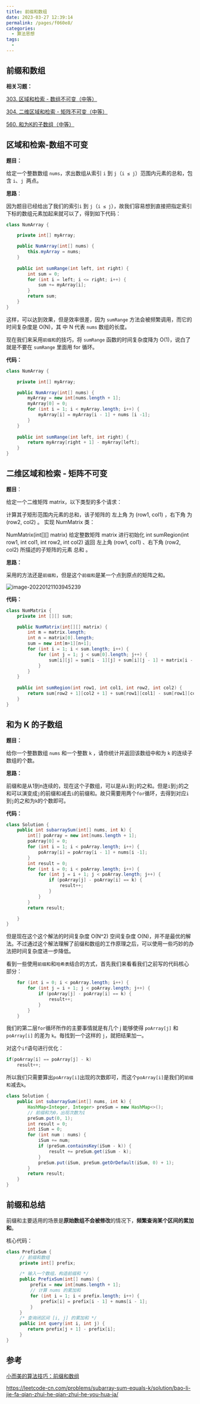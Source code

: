 ```yaml
---
title: 前缀和数组
date: 2023-03-27 12:39:14
permalink: /pages/f060e8/
categories:
  - 算法思想
tags:
  - 
---
```

## 前缀和数组

**相关习题：**

[303. 区域和检索 - 数组不可变（中等）](https://leetcode-cn.com/problems/range-sum-query-immutable)

[304. 二维区域和检索 - 矩阵不可变（中等）](https://leetcode-cn.com/problems/range-sum-query-2d-immutable)

[560. 和为K的子数组（中等）](https://leetcode-cn.com/problems/subarray-sum-equals-k)

## 区域和检索-数组不可变

**题目：**

给定一个整数数组  `nums`，求出数组从索引 `i` 到 `j`（`i ≤ j`）范围内元素的总和，包含 `i`、`j `两点。

**思路**：

因为题目已经给出了我们的索引`i` 到 `j`（`i ≤ j`），故我们容易想到直接把指定索引下标的数组元素加起来就可以了，得到如下代码：

```java
class NumArray {

    private int[] myArray;

    public NumArray(int[] nums) {
        this.myArray = nums;
    }
    
    public int sumRange(int left, int right) {
        int sum = 0;
        for (int i = left; i <= right; i++) {
            sum += myArray[i];
        }
        return sum;
    }
}
```

这样，可以达到效果，但是效率很差，因为 `sumRange` ⽅法会被频繁调⽤，⽽它的时间复杂度是 O(N)，其 中 N 代表 `nums` 数组的⻓度。

现在我们来采用`前缀和`的技巧，将 `sumRange` 函数的时间复杂度降为 O(1)，说⽩了就是不要在 `sumRange` ⾥⾯⽤ for 循环。

**代码：**

```java
class NumArray {

    private int[] myArray;

    public NumArray(int[] nums) {
        myArray = new int[nums.length + 1];
        myArray[0] = 0;
        for (int i = 1; i < myArray.length; i++) {
            myArray[i] = myArray[i - 1] + nums [i -1];
        }
    }
    
    public int sumRange(int left, int right) {
        return myArray[right + 1] - myArray[left];
    }
}
```

## 二维区域和检索 - 矩阵不可变

**题目**：

给定一个二维矩阵 matrix，以下类型的多个请求：

计算其子矩形范围内元素的总和，该子矩阵的 左上角 为 (row1, col1) ，右下角 为 (row2, col2) 。
实现 NumMatrix 类：

NumMatrix(int[][] matrix) 给定整数矩阵 matrix 进行初始化
int sumRegion(int row1, int col1, int row2, int col2) 返回 左上角 (row1, col1) 、右下角 (row2, col2) 所描述的子矩阵的元素 总和 。

**思路：**

采用的方法还是`前缀和`，但是这个`前缀和`是某一个点到原点的矩阵之和。

![image-20220121103945239](https://blog-1300853183.cos.ap-chengdu.myqcloud.com/img/image-20220121103945239.png)

**代码：**

```java
class NumMatrix {
    private int [][] sum;

    public NumMatrix(int[][] matrix) {
        int m = matrix.length;
        int n = matrix[0].length;
        sum = new int[m+1][n+1];
        for (int i = 1; i < sum.length; i++) {
            for (int j = 1; j < sum[0].length; j++) {
                sum[i][j] = sum[i - 1][j] + sum[i][j - 1] + matrix[i - 1][j - 1] - sum[i - 1][j - 1];
            }
        }
    }
    
    public int sumRegion(int row1, int col1, int row2, int col2) {
        return sum[row2 + 1][col2 + 1] + sum[row1][col1] - sum[row1][col2 + 1] -  sum[row2 + 1][col1]; 
    }
}
```

## 和为 K 的子数组

**题目：**

给你一个整数数组 `nums` 和一个整数 `k` ，请你统计并返回该数组中和为 `k` 的连续子数组的个数。

**思路：**

前缀和是从1到n连续的，现在这个子数组，可以是从`i`到`j`的之和。但是`i`到`j`的之和可以演变成`j`的前缀和减去`i`的前缀和。故只需要用两个`for`循环，去得到对应`i`到`j`的之和为`k`的个数即可。

**代码：**

```java
class Solution {
    public int subarraySum(int[] nums, int k) {
        int[] poArray = new int[nums.length + 1];
        poArray[0] = 0;
        for (int i = 1; i < poArray.length; i++) {
            poArray[i] = poArray[i - 1] + nums[i -1];
        }
        int result = 0;
        for (int i = 0; i < poArray.length; i++) {
            for (int j = i + 1; j < poArray.length; j++) {
                if (poArray[j] - poArray[i] == k) {
                    result++;
                }
            }
        }
        return result;

    }
}
```

但是现在这个这个解法的时间复杂度 O(N^2) 空间复杂度 O(N)，并不是最优的解法。不过通过这个解法理解了前缀和数组的⼯作原理之后，可以使⽤⼀些巧妙的办法把时间复杂度进⼀步降低。

看到一些使用`前缀和`和`哈希表`结合的方式，首先我们来看看我们之前写的代码核心部分：

```java
    for (int i = 0; i < poArray.length; i++) {
        for (int j = i + 1; j < poArray.length; j++) {
            if (poArray[j] - poArray[i] == k) {
                result++;
            }
        }
    }
```

我们的第二层`for`循环所作的主要事情就是有⼏个 j 能够使得 `poArray[j]` 和 `poArray[i]` 的差为 `k`。毎找到⼀个这样的 `j`，就把结果加⼀。

对这个`if`语句进行优化：

```java
if(poArray[i] == poArray[j] - k)
    result++;
```

所以我们只需要算出`poArray[i]`出现的次数即可，而这个`poArray[i]`是我们的`前缀和`减去`k`。

```java
class Solution {
    public int subarraySum(int[] nums, int k) {
        HashMap<Integer, Integer> preSum = new HashMap<>();
        // 前缀和为0，出现次数为1
        preSum.put(0, 1);
        int result = 0;
        int iSum = 0;
        for (int num : nums) {
            iSum += num;
            if (preSum.containsKey(iSum - k)) {
                result += preSum.get(iSum - k);
            }
            preSum.put(iSum, preSum.getOrDefault(iSum, 0) + 1);
        }
        return result;
    }
}
```

## 前缀和总结

前缀和主要适⽤的场景是**原始数组不会被修改**的情况下，**频繁查询某个区间的累加和**。

核心代码：

```java
class PrefixSum {
     // 前缀和数组
     private int[] prefix;

     /* 输⼊⼀个数组，构造前缀和 */
     public PrefixSum(int[] nums) {
         prefix = new int[nums.length + 1];
         // 计算 nums 的累加和
         for (int i = 1; i < prefix.length; i++) {
             prefix[i] = prefix[i - 1] + nums[i - 1];
         }
     }
     /* 查询闭区间 [i, j] 的累加和 */
     public int query(int i, int j) {
     	return prefix[j + 1] - prefix[i];
     }
}
```

## 参考

[小而美的算法技巧：前缀和数组](https://labuladong.gitee.io/algo/2/21/55/)

https://leetcode-cn.com/problems/subarray-sum-equals-k/solution/bao-li-jie-fa-qian-zhui-he-qian-zhui-he-you-hua-ja/

